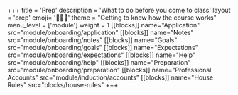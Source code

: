 +++
title = 'Prep'
description = 'What to do before you come to class'
layout = 'prep'
emoji= '🧑🏾‍💻'
theme = "Getting to know how the course works"
menu_level = ['module']
weight = 1
[[blocks]]
name="Application"
src="module/onboarding/application"
[[blocks]]
name="Notes"
src="module/onboarding/notes"
[[blocks]]
name="Goals"
src="module/onboarding/goals"
[[blocks]]
name="Expectations"
src="module/onboarding/expectations"
[[blocks]]
name="Help"
src="module/onboarding/help"
[[blocks]]
name="Preparation"
src="module/onboarding/preparation"
[[blocks]]
name="Professional Accounts"
src="module/induction/accounts"
[[blocks]]
name="House Rules"
src="blocks/house-rules"
+++
